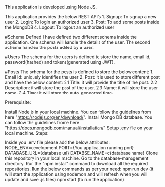 This application is developed using Node JS.

This application provides the below REST API's 1. Signup: To signup a new user 2. Login: To login an authorized user 3. Post: To add some posts inside the MongoDB 4. Logout: To logout an authorized user

#Schema Defined I have defined two different schema inside the application. One schema will handle the details of the user. The second schema handles the posts added by a user.

#Users The schema for the users is defined to store the name, email id, password(hashed) and tokens(generated using JWT).

#Posts The schema for the posts is defined to store the below content: 1. Email Id: uniquely identifies the user 2. Post: it is used to store different post and have the below content: 2.1 Title: it will provide the title of the post. 2.2 Description: it will store the post of the user. 2.3 Name: it will store the user name. 2.4 Time: it will store the auto-genearted time.

Prerequisite:

Install Node js in your local machine. You can follow the guidelines from here "https://nodejs.org/en/download/".
Install Mongo DB database. You can follow the guidelines frome here "https://docs.mongodb.com/manual/installation/"
Setup .env file on your local machine.
Steps:

Inside you .env file please add the below attributes: NODE_ENV=development PORT={You application running port} DATABASE_URL={database url} DATABSE_NAME=c{database name}
Clone this repository in your local machine.
Go to the database-management directory.
Run the "npm install" command to download all the required repositories.
Run the below commands as per your need: npm run dev (it will start the application using nodemon and will refresh when you will update and save .js files) npm start (to run the application)